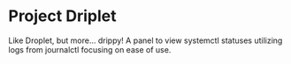 # Project Driplet
Like Droplet, but more... drippy! A panel to view systemctl statuses utilizing logs from journalctl focusing on ease of use.